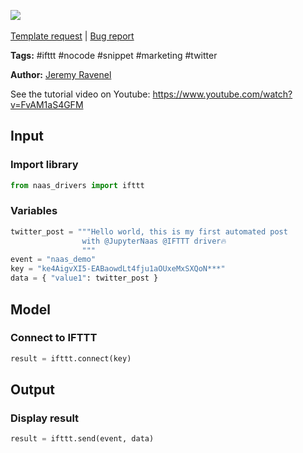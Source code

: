 <a href="https://app.naas.ai/user-redirect/naas/downloader?url=https://raw.githubusercontent.com/jupyter-naas/awesome-notebooks/master/IFTTT/IFTTT_Post_on_Twitter.ipynb" target="_parent"><img src="https://naasai-public.s3.eu-west-3.amazonaws.com/open_in_naas.svg"/></a><br><br><a href="https://github.com/jupyter-naas/awesome-notebooks/issues/new?assignees=&labels=&template=template-request.md&title=Tool+-+Action+of+the+notebook+">Template request</a> | <a href="https://github.com/jupyter-naas/awesome-notebooks/issues/new?assignees=&labels=bug&template=bug_report.md&title=IFTTT+-+Post+on+Twitter:+Error+short+description">Bug report</a>

**Tags:** #ifttt #nocode #snippet #marketing #twitter

**Author:** [Jeremy Ravenel](https://www.linkedin.com/in/ACoAAAJHE7sB5OxuKHuzguZ9L6lfDHqw--cdnJg/)

See the tutorial video on Youtube: https://www.youtube.com/watch?v=FvAM1aS4GFM

## Input

### Import library


```python
from naas_drivers import ifttt
```

### Variables


```python
twitter_post = """Hello world, this is my first automated post 
                with @JupyterNaas @IFTTT driver🔥
                """
event = "naas_demo"
key = "ke4AigvXI5-EABaowdLt4fju1aOUxeMxSXQoN***"
data = { "value1": twitter_post }
```

## Model

### Connect to IFTTT


```python
result = ifttt.connect(key)
```

## Output

### Display result


```python
result = ifttt.send(event, data)
```
